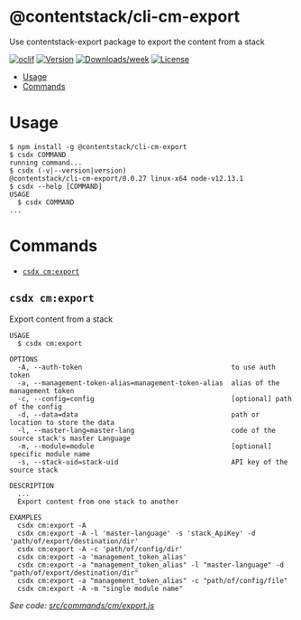 @contentstack/cli-cm-export
===================

Use contentstack-export package to export the content from a stack

[![oclif](https://img.shields.io/badge/cli-oclif-brightgreen.svg)](https://oclif.io)
[![Version](https://img.shields.io/npm/v/contentstack-export.svg)](https://npmjs.org/package/contentstack-export)
[![Downloads/week](https://img.shields.io/npm/dw/contentstack-export.svg)](https://npmjs.org/package/contentstack-export)
[![License](https://img.shields.io/npm/l/contentstack-export.svg)](https://github.com/contentstack/cli/blob/master/package.json)

<!-- toc -->
* [Usage](#usage)
* [Commands](#commands)
<!-- tocstop -->
# Usage
<!-- usage -->
```sh-session
$ npm install -g @contentstack/cli-cm-export
$ csdx COMMAND
running command...
$ csdx (-v|--version|version)
@contentstack/cli-cm-export/0.0.27 linux-x64 node-v12.13.1
$ csdx --help [COMMAND]
USAGE
  $ csdx COMMAND
...
```
<!-- usagestop -->
# Commands
<!-- commands -->
* [`csdx cm:export`](#csdx-cmexport)

## `csdx cm:export`

Export content from a stack

```
USAGE
  $ csdx cm:export

OPTIONS
  -A, --auth-token                                     to use auth token
  -a, --management-token-alias=management-token-alias  alias of the management token
  -c, --config=config                                  [optional] path of the config
  -d, --data=data                                      path or location to store the data
  -l, --master-lang=master-lang                        code of the source stack's master Language
  -m, --module=module                                  [optional] specific module name
  -s, --stack-uid=stack-uid                            API key of the source stack

DESCRIPTION
  ...
  Export content from one stack to another

EXAMPLES
  csdx cm:export -A
  csdx cm:export -A -l 'master-language' -s 'stack_ApiKey' -d 'path/of/export/destination/dir'
  csdx cm:export -A -c 'path/of/config/dir'
  csdx cm:export -a 'management_token_alias'
  csdx cm:export -a "management_token_alias" -l "master-language" -d "path/of/export/destination/dir"
  csdx cm:export -a "management_token_alias" -c "path/of/config/file"
  csdx cm:export -A -m "single module name"
```

_See code: [src/commands/cm/export.js](https://github.com/contentstack/cli/blob/v0.0.27/src/commands/cm/export.js)_
<!-- commandsstop -->
